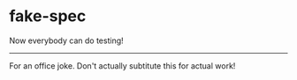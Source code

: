 # fake-spec
Now everybody can do testing!

----

For an office joke. Don't actually subtitute this for actual work!
